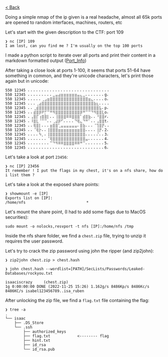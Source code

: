 [< Back](../../README.md)

Doing a simple nmap of the ip given is a real headache, almost all 65k ports are opened to random interfaces, machines, routers, etc

Let's start with the given description to the CTF: port 109

```
❯ nc [IP] 109
I am lost, can you find me ? I'm usually on the top 100 ports
```

I made a python script to iterate over all ports and print their content in a markdown formatted output ([Port_Info](./Port_Info.md))

After taking a close look at ports 1-100, it seems that ports 51-64 have something in common, and they're unicode characters, let's print those again but in unicode:

```
550 12345 ⠄⠄⠄⠄⠄⠄⠄⠄⠄⠄⠄⠄⠄⠄⠄⠄⠄⠄⠄⠄⠄⠄⠄⠄⠄⠄⠄⠄⠄⠄
550 12345 ⠄⠄⠄⠄⠄⠄⠄⠄⠄⣀⣤⣴⣶⣶⣶⣶⣶⣶⣤⣄⣀⠄⠄⠄⠄⠄⠄⠄g⠄
550 12345 ⠄⠄⠄⠄⠄⢀⣠⣶⣿⣿⣿⣿⣿⣿⣿⣿⣿⣿⣿⣿⣿⣿⣶⣄⠄⠄⠄⠄o⠄
550 12345 ⠄⠄⠄⢀⣴⣿⣿⣿⣿⣿⣿⣿⣿⣿⣿⣿⣿⣿⣿⣿⣿⣿⣿⣿⣷⣆⠄⠄⠄⠄
550 12345 ⠄⠄⢀⣾⣿⣿⣿⣿⣿⣿⣿⣿⣿⣿⣿⣿⣿⣿⣿⣿⣿⣿⣿⣿⣿⣿⣧⠄p⠄
550 12345 ⠄⠄⣾⣿⡿⠟⡋⠉⠛⠻⣿⣿⣿⣿⣿⣿⣿⣿⣿⡿⠛⠉⠉⠙⠻⣿⣿⣇o⠄
550 12345 ⠄⢠⣿⡏⢰⣿⣿⡇⠄⠄⢸⣿⣿⣿⠿⠿⣿⣿⣿⠁⣾⣿⣷⠄⠄⠘⣿⣿r⠄
550 12345 ⠄⠸⣿⣇⠈⠉⠉⠄⠄⢀⣼⡿⠋⠄⠄⠄⠄⠙⢿⣄⠙⠛⠁⠄⠄⢠⣿⣿t⠄
550 12345 ⠄⠄⢿⣿⡇⠄⠄⠄⣶⣿⣿⢁⣤⣤⣤⣤⣤⣤⠄⣿⣷⠄⠄⠄⠈⢹⣿⡟⠄⠄
550 12345 ⠄⠄⠈⢿⡗⠄⠄⢸⣿⣿⣿⣶⣶⣶⣶⣶⣶⣶⣶⣿⣿⠄⠄⠄⠄⢸⡟⠄2⠄
550 12345 ⠄⠄⠄⠄⠳⡀⠄⢸⣿⣿⣿⣿⣿⣿⣿⣿⣿⣿⣿⣿⣿⠄⠄⠄⠄⠌⠄⠄3⠄
550 12345 ⠄⠄⠄⠄⠄⠄⠄⠈⢿⣿⣿⣿⣿⣿⣿⣿⣿⣿⣿⣿⣿⣤⠄⠄⠄⠄⠄⠄4⠄
550 12345 ⠄⠄⠄⠄⠄⠄⠄⠄⠉⠙⠻⠿⠿⣿⣿⣿⣿⠿⠿⠛⠉⠄⠄⠄⠄⠄⠄⠄5⠄
550 12345 ⠄⠄⠄⠄⠄⠄⠄⠄⠄⠄⠄⠄⠄⠄⠄⠄⠄⠄⠄⠄⠄⠄⠄⠄⠄⠄⠄⠄6⠄
```

Let's take a look at port `23456`:
```
❯ nc [IP] 23456
It remember ! I put the flags in my chest, it's on a nfs share, how do i list them ?
```

Let's take a look at the exposed share points:
```
❯ showmount -e [IP]
Exports list on [IP]:
/home/nfs                           *
```

Let's mount the share point, (I had to add some flags due to MacOS securities):
```
sudo mount -o nolocks,resvport -t nfs [IP]:/home/nfs /tmp
```

Inside the nfs share folder, we find a `chest.zip` file, trying to unzip it requires the user password.

Let's try to crack the zip password using john the ripper (and zip2john):
```
❯ zip2john chest.zip > chest.hash

❯ john chest.hash --wordlist=[PATH]/SecLists/Passwords/Leaked-Databases/rockyou.txt

isaaciscrazy     (chest.zip)
1g 0:00:00:00 DONE (2022-11-25 15:26) 1.162g/s 8486Kp/s 8486Kc/s 8486KC/s isabel123456789..isa_ruben
```

After unlocking the zip file, we find a `flag.txt` file containing the flag:

```
❯ tree -a
.
└── isaac
    ├── .DS_Store
    └── .ssh
        ├── authorized_keys
        ├── flag.txt            <-------- flag
        ├── hint.txt
        ├── id_rsa
        └── id_rsa.pub
```
